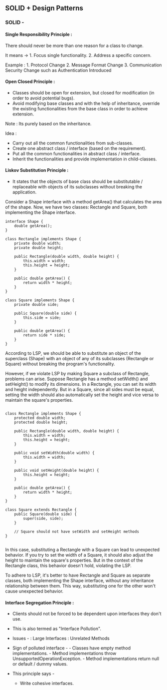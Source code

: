 ## SOLID + Design Patterns

### SOLID -

#### Single Responsibility Principle : 
There should never be more than one reason for a class to change.

It means ->
    1. Focus single functionality.
    2. Address a specific concern.

Example :
    1. Protocol Change
    2. Message Format Change
    3. Communication Security Change such as Authentication Introduced


#### Open Closed Principle : 
- Classes should be open for extension, but closed for modification (in order to avoid potential bugs).
- Avoid modifying base classes and with the help of inheritance, override the existing functionalities from the base class in order to achieve extension.

Note : Its purely based on the inheritance.

Idea : 
- Carry out all the common functionalities from sub-classes.
- Create one abstract class / interface (based on the requirement).
- Put all the common functionalities in abstract class / interface.
- Inherit the functionalities and provide implementation in child-classes.

#### Liskov Substitution Principle :
- It states that the objects of base class should be substitutable / replaceable with objects of its subclasses without breaking the application.

Consider a Shape interface with a method getArea() that calculates the area of the shape. Now, we have two classes: Rectangle and Square, both implementing the Shape interface.

```
interface Shape {
    double getArea();
}

class Rectangle implements Shape {
    private double width;
    private double height;

    public Rectangle(double width, double height) {
        this.width = width;
        this.height = height;
    }

    public double getArea() {
        return width * height;
    }
}

class Square implements Shape {
    private double side;

    public Square(double side) {
        this.side = side;
    }

    public double getArea() {
        return side * side;
    }
}

```

According to LSP, we should be able to substitute an object of the superclass (Shape) with an object of any of its subclasses (Rectangle or Square) without breaking the program's functionality.

However, if we violate LSP by making Square a subclass of Rectangle, problems can arise. Suppose Rectangle has a method setWidth() and setHeight() to modify its dimensions. In a Rectangle, you can set its width and height independently. But in a Square, since all sides must be equal, setting the width should also automatically set the height and vice versa to maintain the square's properties.

```

class Rectangle implements Shape {
    protected double width;
    protected double height;

    public Rectangle(double width, double height) {
        this.width = width;
        this.height = height;
    }

    public void setWidth(double width) {
        this.width = width;
    }

    public void setHeight(double height) {
        this.height = height;
    }

    public double getArea() {
        return width * height;
    }
}

class Square extends Rectangle {
    public Square(double side) {
        super(side, side);
    }

    // Square should not have setWidth and setHeight methods
}


```

In this case, substituting a Rectangle with a Square can lead to unexpected behavior. If you try to set the width of a Square, it should also adjust the height to maintain the square's properties. But in the context of the Rectangle class, this behavior doesn't hold, violating the LSP.

To adhere to LSP, it's better to have Rectangle and Square as separate classes, both implementing the Shape interface, without any inheritance relationship between them. This way, substituting one for the other won't cause unexpected behavior.

#### Interface Segregation Principle :
- Clients should not be forced to be dependent upon interfaces they don't use.
- This is also termed as "Interface Pollution".
- Issues -
        : Large Interfaces
        : Unrelated Methods

- Sign of polluted interface -
        - Classes have empty method implementations.
        - Method implementations throw UnsupportedOperationException.
        - Method implementations return null or default / dummy values.

- This principle says -
    - Write cohesive interfaces.